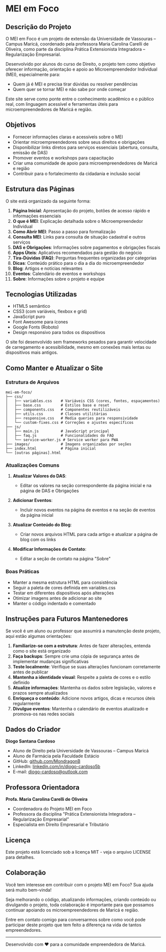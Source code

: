 # MEI em Foco

## Descrição do Projeto

O MEI em Foco é um projeto de extensão da Universidade de Vassouras – Campus Maricá, coordenado pela professora Maria Carolina Carelli de Oliveira, como parte da disciplina Prática Extensionista Integradora – Regularização Empresarial.

Desenvolvido por alunos do curso de Direito, o projeto tem como objetivo oferecer informação, orientação e apoio ao Microempreendedor Individual (MEI), especialmente para:
- Quem já é MEI e precisa tirar dúvidas ou resolver pendências
- Quem quer se tornar MEI e não sabe por onde começar

Este site serve como ponte entre o conhecimento acadêmico e o público real, com linguagem acessível e ferramentas úteis para microempreendedores de Maricá e região.

## Objetivos

- Fornecer informações claras e acessíveis sobre o MEI
- Orientar microempreendedores sobre seus direitos e obrigações
- Disponibilizar links diretos para serviços essenciais (abertura, consulta, emissão de DAS)
- Promover eventos e workshops para capacitação
- Criar uma comunidade de apoio para microempreendedores de Maricá e região
- Contribuir para o fortalecimento da cidadania e inclusão social

## Estrutura das Páginas

O site está organizado da seguinte forma:

1. **Página Inicial**: Apresentação do projeto, botões de acesso rápido e informações essenciais
2. **O que é MEI**: Explicação detalhada sobre o Microempreendedor Individual
3. **Como Abrir MEI**: Passo a passo para formalização
4. **Consulta MEI**: Links para consulta de situação cadastral e outros serviços
5. **DAS e Obrigações**: Informações sobre pagamentos e obrigações fiscais
6. **Apps Úteis**: Aplicativos recomendados para gestão do negócio
7. **Tira-Dúvidas (FAQ)**: Perguntas frequentes organizadas por categorias
8. **Dicas**: Conteúdo prático para o dia a dia do microempreendedor
9. **Blog**: Artigos e notícias relevantes
10. **Eventos**: Calendário de eventos e workshops
11. **Sobre**: Informações sobre o projeto e equipe

## Tecnologias Utilizadas

- HTML5 semântico
- CSS3 (com variáveis, flexbox e grid)
- JavaScript puro
- Font Awesome para ícones
- Google Fonts (Roboto)
- Design responsivo para todos os dispositivos

O site foi desenvolvido sem frameworks pesados para garantir velocidade de carregamento e acessibilidade, mesmo em conexões mais lentas ou dispositivos mais antigos.

## Como Manter e Atualizar o Site

### Estrutura de Arquivos

```
mei-em-foco/
├── css/
│   ├── variables.css    # Variáveis CSS (cores, fontes, espaçamentos)
│   ├── base.css         # Estilos base e reset
│   ├── components.css   # Componentes reutilizáveis
│   ├── utils.css        # Classes utilitárias
│   ├── responsive.css   # Media queries para responsividade
│   └── custom-fixes.css # Correções e ajustes específicos
├── js/
│   ├── main.js          # JavaScript principal
│   ├── faq.js           # Funcionalidades do FAQ
│   └── service-worker.js # Service worker para PWA
├── images/              # Imagens organizadas por seções
├── index.html           # Página inicial
└── [outras páginas].html
```

### Atualizações Comuns

1. **Atualizar Valores do DAS**:
   - Editar os valores na seção correspondente da página inicial e na página de DAS e Obrigações

2. **Adicionar Eventos**:
   - Incluir novos eventos na página de eventos e na seção de eventos da página inicial

3. **Atualizar Conteúdo do Blog**:
   - Criar novos arquivos HTML para cada artigo e atualizar a página de blog com os links

4. **Modificar Informações de Contato**:
   - Editar a seção de contato na página "Sobre"

### Boas Práticas

- Manter a mesma estrutura HTML para consistência
- Seguir a paleta de cores definida em variables.css
- Testar em diferentes dispositivos após alterações
- Otimizar imagens antes de adicionar ao site
- Manter o código indentado e comentado

## Instruções para Futuros Mantenedores

Se você é um aluno ou professor que assumirá a manutenção deste projeto, aqui estão algumas orientações:

1. **Familiarize-se com a estrutura**: Antes de fazer alterações, entenda como o site está organizado
2. **Faça backups**: Sempre crie uma cópia de segurança antes de implementar mudanças significativas
3. **Teste localmente**: Verifique se suas alterações funcionam corretamente antes de publicar
4. **Mantenha a identidade visual**: Respeite a paleta de cores e o estilo definido
5. **Atualize informações**: Mantenha os dados sobre legislação, valores e prazos sempre atualizados
6. **Enriqueça o conteúdo**: Adicione novos artigos, dicas e recursos úteis regularmente
7. **Divulgue eventos**: Mantenha o calendário de eventos atualizado e promova-os nas redes sociais

## Dados do Criador

**Diogo Santana Cardoso**
- Aluno de Direito pela Universidade de Vassouras – Campus Maricá
- Aluno de Farmácia pela Faculdade Estácio
- GitHub: [github.com/MondragonB](https://github.com/MondragonB)
- LinkedIn: [linkedin.com/in/diogo-cardoso5b](https://linkedin.com/in/diogo-cardoso5b)
- E-mail: diogo-cardoso@outlook.com

## Professora Orientadora

**Profa. Maria Carolina Carelli de Oliveira**
- Coordenadora do Projeto MEI em Foco
- Professora da disciplina "Prática Extensionista Integradora – Regularização Empresarial"
- Especialista em Direito Empresarial e Tributário

## Licença

Este projeto está licenciado sob a licença MIT - veja o arquivo LICENSE para detalhes.

## Colaboração

Você tem interesse em contribuir com o projeto MEI em Foco? Sua ajuda será muito bem-vinda! 

Seja melhorando o código, atualizando informações, criando conteúdo ou divulgando o projeto, toda colaboração é importante para que possamos continuar apoiando os microempreendedores de Maricá e região.

Entre em contato comigo para conversarmos sobre como você pode participar deste projeto que tem feito a diferença na vida de tantos empreendedores.

---

Desenvolvido com ❤️ para a comunidade empreendedora de Maricá.
